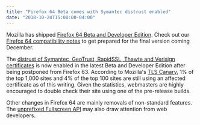 ```yaml
---
title: "Firefox 64 Beta comes with Symantec distrust enabled"
date: "2018-10-24T15:00:00-04:00"
---
```

Mozilla has shipped [Firefox 64 Beta and Developer Edition](https://www.mozilla.org/firefox/channel/desktop/). Check out our [Firefox 64 compatibility notes](https://www.fxsitecompat.dev/en-CA/versions/64/) to get prepared for the final version coming December.

The [distrust of Symantec, GeoTrust, RapidSSL, Thawte and Verisign certificates](https://www.fxsitecompat.dev/en-CA/docs/2018/symantec-geotrust-rapidssl-thawte-verisign-certificates-will-all-be-distrusted-in-october-2018/) is now enabled in the latest Beta and Developer Edition after being postponed from Firefox 63. According to Mozilla's [TLS Canary](http://tlscanary-plot-8e95d89854d73f4d.elb.us-west-2.amazonaws.com/), 1% of the top 1,000 sites and 4% of the top 100 sites are still using an affected certificate as of this writing. Given the statistics, webmasters are highly encouraged to double check their site using one of the pre-release builds.

Other changes in Firefox 64 are mainly removals of non-standard features. The [unprefixed Fullscreen API](https://www.fxsitecompat.dev/en-CA/docs/2018/fullscreen-api-has-been-unprefixed/) may also draw attention from web developers.
